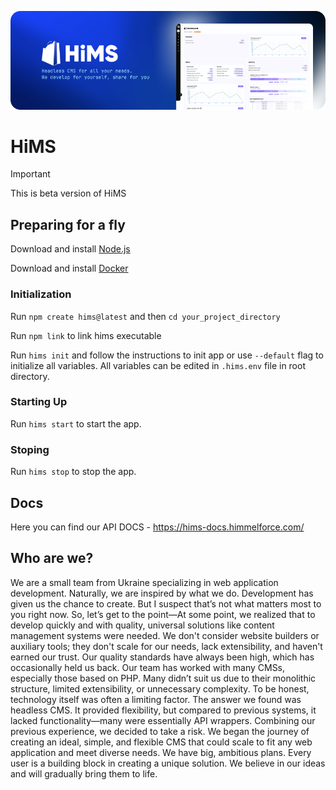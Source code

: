 ![HiMS](baner.png)

# HiMS

> [!IMPORTANT]  
> This is beta version of HiMS

## Preparing for a fly

Download and install [Node.js](https://nodejs.org/en/download/package-manager)

Download and install [Docker](https://docs.docker.com/engine/install)

### Initialization

Run `npm create hims@latest` and then `cd your_project_directory`

Run `npm link` to link hims executable

Run `hims init` and follow the instructions to init app or use `--default` flag to initialize all variables. All variables can be edited in `.hims.env` file in root directory.

### Starting Up

Run `hims start` to start the app.

### Stoping

Run `hims stop` to stop the app.

## Docs

Here you can find our API DOCS - https://hims-docs.himmelforce.com/

## Who are we?

We are a small team from Ukraine specializing in web application development. Naturally, we are inspired by what we do. Development has given us the chance to create. But I suspect that’s not what matters most to you right now. So, let’s get to the point—At some point, we realized that to develop quickly and with quality, universal solutions like content management systems were needed. We don't consider website builders or auxiliary tools; they don't scale for our needs, lack extensibility, and haven't earned our trust. Our quality standards have always been high, which has occasionally held us back. Our team has worked with many CMSs, especially those based on PHP. Many didn’t suit us due to their monolithic structure, limited extensibility, or unnecessary complexity. To be honest, technology itself was often a limiting factor. The answer we found was headless CMS. It provided flexibility, but compared to previous systems, it lacked functionality—many were essentially API wrappers. Combining our previous experience, we decided to take a risk. We began the journey of creating an ideal, simple, and flexible CMS that could scale to fit any web application and meet diverse needs. We have big, ambitious plans. Every user is a building block in creating a unique solution. We believe in our ideas and will gradually bring them to life.